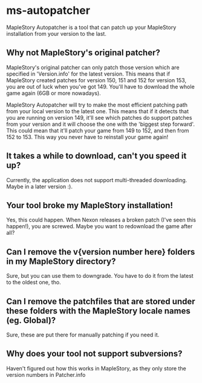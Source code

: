 # ms-autopatcher
MapleStory Autopatcher is a tool that can patch up your MapleStory installation from your version to the last.

## Why not MapleStory's original patcher?

MapleStory's original patcher can only patch those version which are specified in 'Version.info' for the latest version. This means that if MapleStory created patches for version 150, 151 and 152 for version 153, you are out of luck when you've got 149. You'll have to download the whole game again (6GB or more nowadays).

MapleStory Autopatcher will try to make the most efficient patching path from your local version to the latest one. This means that if it detects that you are running on version 149, it'll see which patches do support patches from your version and it will choose the one with the 'biggest step forward'. This could mean that it'll patch your game from 149 to 152, and then from 152 to 153. 
This way you never have to reinstall your game again!

## It takes a while to download, can't you speed it up?

Currently, the application does not support multi-threaded downloading. Maybe in a later version :).

## Your tool broke my MapleStory installation!

Yes, this could happen. When Nexon releases a broken patch (I've seen this happen!), you are screwed. Maybe you want to redownload the game after all?

## Can I remove the v{version number here} folders in my MapleStory directory?

Sure, but you can use them to downgrade. You have to do it from the latest to the oldest one, tho.

## Can I remove the patchfiles that are stored under these folders with the MapleStory locale names (eg. Global)?

Sure, these are put there for manually patching if you need it.

## Why does your tool not support subversions?

Haven't figured out how this works in MapleStory, as they only store the version numbers in Patcher.info
